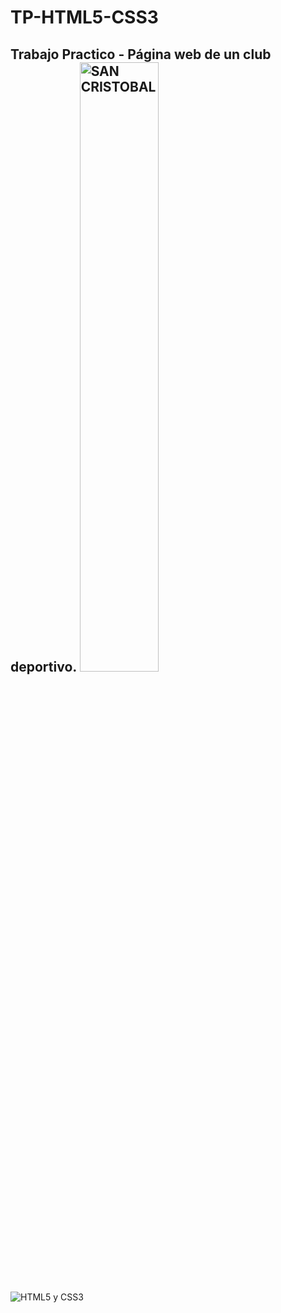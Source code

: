 # TP-HTML5-CSS3
<h2>Trabajo Practico - Página web de un club deportivo.
<img style="width: 50%;" src="https://encrypted-tbn0.gstatic.com/images?q=tbn:ANd9GcRuwqmSXI-5-hpyX9M5r2TKjJ_5Q_mblpSyGA&usqp=CAU" alt="SAN CRISTOBAL"></h2>
<img src="https://paramountacademyonline.com/fotos-cursos/curso23-0.jpg" alt="HTML5 y CSS3">


